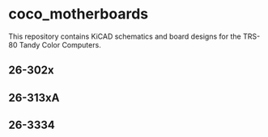 # coco_motherboards
This repository contains KiCAD schematics and board designs for the TRS-80 Tandy Color Computers.

## 26-302x
## 26-313xA
## 26-3334
